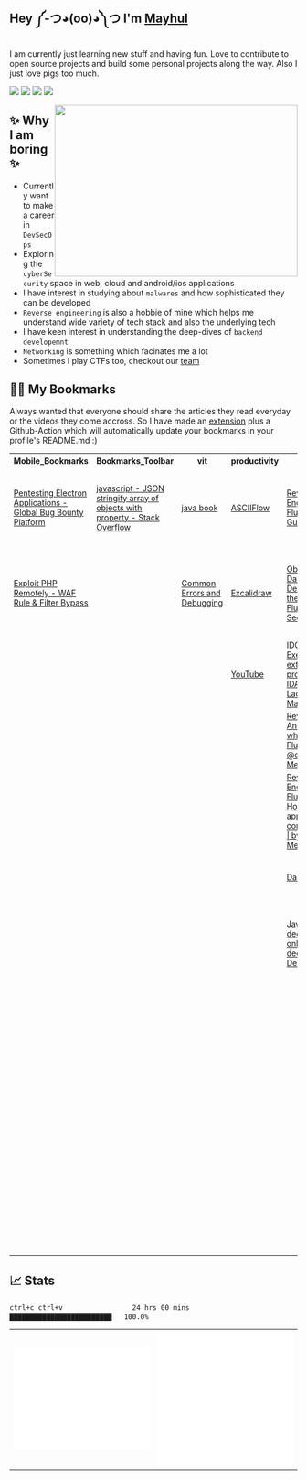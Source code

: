 <h2>Hey ༼-つ◕(oo)◕༽つ I'm <a href="https://buri.prose.sh/">Mayhul</a></h2>

I am currently just learning new stuff and having fun. Love to contribute to open source projects and build some personal projects along the way. Also I just love pigs too much.

<a href="https://buri.prose.sh/"><img src="https://img.shields.io/badge/Medium-12100E?style=for-the-badge&logo=medium&logoColor=white"></a> <a href="https://www.instagram.com/_mayhul_/"><img src="https://img.shields.io/badge/Instagram-E4405F?style=for-the-badge&logo=instagram&logoColor=white"></a> <a href="https://twitter.com/mayhulnotmehul"><img src="https://img.shields.io/badge/Twitter-1DA1F2?style=for-the-badge&logo=twitter&logoColor=white"></a> <a href="https://www.linkedin.com/in/mayhul-jindal-774734217/"><img src="https://img.shields.io/badge/LinkedIn-0077B5?style=for-the-badge&logo=linkedin&logoColor=white"></a>

<img align="right" height="300" width="425" alt="" src="https://user-images.githubusercontent.com/95216160/198546446-7fd44a46-bd79-47f3-9ba1-c4bc8bd718bd.gif" />

## ✨ Why I am boring ✨

- Currently want to make a career in `DevSecOps`
- Exploring the `cyberSecurity` space in web, cloud and android/ios applications
- I have interest in studying about `malwares` and how sophisticated they can be developed
- `Reverse engineering` is also a hobbie of mine which helps me understand wide variety of tech stack and also the underlying tech
- I have keen interest in understanding the deep-dives of `backend developemnt`
- `Networking` is something which facinates me a lot
- Sometimes I play CTFs too, checkout our [team](https://ctftime.org/team/165779)

## 👨‍💻 My Bookmarks 
Always wanted that everyone should share the articles they read everyday or the videos they come accross. So I have made an [extension](https://github.com/Mayhul-Jindal/Bookit) plus a Github-Action which will automatically update your bookmarks in your profile's README.md :)

<table>
<tr><th>Mobile_Bookmarks</th><th>Bookmarks_Toolbar</th><th>vit</th><th>productivity</th><th>rev</th><th>random</th><th>project_related</th><th>AI</th><th>open_source</th><th>devops</th><th>CTF</th><th>golang</th></tr>
<tr><td><a href="https://blog.yeswehack.com/yeswerhackers/exploitation/pentesting-electron-applications/">Pentesting Electron Applications - Global Bug Bounty Platform</a></td><td><a href="https://stackoverflow.com/questions/64309705/json-stringify-array-of-objects-with-property">javascript - JSON stringify array of objects with property - Stack Overflow</a></td><td><a href="file:///home/buri/Downloads/Y.Daniel.Liang.-.Introduction.to.Java.Programming.Comprehensive.Version.10th.Edition.-.2014.pdf">java book</a></td><td><a href="https://asciiflow.com/#/">ASCIIFlow</a></td><td><a href="https://www.guardsquare.com/blog/current-state-and-future-of-reversing-flutter-apps">Reverse Engineering Flutter Apps | Guardsquare</a></td><td><a href="https://ertdfgcvb.xyz/?ref=onepagelove">ertdfgcvb</a></td><td><a href="https://medium.com/swlh/how-to-create-a-self-updating-readme-md-for-your-github-profile-f8b05744ca91">How to Create a Self-Updating README.md for Your GitHub Profile | by Thomas Guibert | The Startup | Medium</a></td><td><a href="https://machinelearningmastery.com/start-here/">Start Here with Machine Learning</a></td><td><a href="https://github.com/firstcontributions/first-contributions">firstcontributions/first-contributions: 🚀✨ Help beginners to contribute to open source projects</a></td><td><a href="https://yash-kukreja-98.medium.com/day-21-cs-fundamentals-december-deep-dive-into-hypervisors-ee49d82ad446">Day 21 — CS Fundamentals December — Deep dive into Hypervisors | by Yashvardhan Kukreja | Medium</a></td><td><a href="https://www.hackingarticles.in/">Hacking Articles - Raj Chandel's Blog</a></td><td><a href="https://www.howtogeek.com/devops/what-is-garbage-collection-and-how-does-it-affect-your-programs-performance/">What Is Garbage Collection, and How Does It Affect Your Program’s Performance?</a></td></tr><tr><td><a href="https://www.secjuice.com/php-rce-bypass-filters-sanitization-waf/">Exploit PHP Remotely - WAF Rule & Filter Bypass</a></td><td></td><td><a href="https://media.pearsoncmg.com/ph/esm/ecs_liang_ijp_11/cw/content/debug.php">Common Errors and Debugging</a></td><td><a href="https://excalidraw.com/">Excalidraw</a></td><td><a href="https://www.guardsquare.com/blog/obstacles-in-dart-decompilation-and-the-impact-on-flutter-app-security">Obstacles in Dart Decompilation & the Impact on Flutter™ App Sec</a></td><td><a href="https://jsfiddle.net/Ldkdjs80/4/">JSFiddle</a></td><td><a href="https://medium.com/data-science-indo/self-updating-your-readme-md-2021-guide-d7e03c1b2411">Self-Updating Your README.md (2021 Guide) | by Russell Saerang | Data Science Indonesia | Medium</a></td><td></td><td><a href="https://github.com/EddieHubCommunity/hacktoberfest-practice">EddieHubCommunity/hacktoberfest-practice: Repo for you to raise a Pull Request for practice</a></td><td><a href="https://workat.tech/system-design/article/best-engineering-blogs-articles-videos-system-design-tvwa05b8bzzr">System Design articles</a></td><td><a href="https://anilcelik.medium.com/en-defcon-27-advanced-wireless-exploitation-workshop-ctf-write-up-f787b0899256">[EN] DEFCON 27 Advanced Wireless Exploitation Workshop — CTF Write-Up | by Anıl Çelik | Medium</a></td><td><a href="https://medium.com/@teddyking/linux-namespaces-850489d3ccf">Linux Namespaces. Part 1 of the “Namespaces in Go”… | by Ed King | Medium</a></td></tr><tr><td></td><td></td><td></td><td><a href="https://www.youtube.com/">YouTube</a></td><td><a href="https://www.baco.sk/posts/idc-python/">IDC Python - Executing external programs from IDA :: MWLab — Ladislav's Malware Lab</a></td><td><a href="https://roadmap.sh/">Developer Roadmaps</a></td><td><a href="https://github.com/janl/mustache.js/">janl/mustache.js: Minimal templating with {{mustaches}} in JavaScript</a></td><td></td><td><a href="https://www.youtube.com/results?search_query=live+contributing+t+open+source">(1) live contributing t open source - YouTube</a></td><td><a href="https://blog.logrocket.com/how-to-run-a-node-js-server-with-nginx/">Simple nginx + nodejs setup</a></td><td><a href="https://sites.google.com/site/csatamusa/cyber-competitions/ncl/extract-images-from-pcap-file-using-wireshark">Extract Images from PCAP file using Wireshark - CSA</a></td><td><a href="https://medium.com/@martinomburajr">Martin Ombura Jr. – Medium</a></td></tr><tr><td></td><td></td><td></td><td></td><td><a href="https://cryptax.medium.com/reversing-an-android-sample-which-uses-flutter-23c3ff04b847">Reversing an Android sample which uses Flutter | by @cryptax | Medium</a></td><td><a href="https://gochronicles.com/benchmark-restful-apis/">Bench-marking RESTful APIs</a></td><td></td><td></td><td><a href="https://hacktoberfest.com/participation/#beginner-resources">Participation | Hacktoberfest 2022</a></td><td><a href="https://nodejs.org/en/docs/guides/nodejs-docker-webapp/">Dockerizing_Node.js</a></td><td><a href="https://mem2019.github.io/">2019's blog</a></td><td><a href="https://dev.to/jinxankit/go-project-structure-and-guidelines-4ccm">Go - Project Structure and Guidelines - DEV Community 👩‍💻👨‍💻</a></td></tr><tr><td></td><td></td><td></td><td></td><td><a href="https://medium.com/@rondalal54/reverse-engineering-flutter-apps-5d620bb105c0">Reverse Engineering Flutter Apps. How the Flutter apps are compiled, and… | by Ron Dalal | Medium</a></td><td><a href="https://www.sejda.com/pdf-editor">Easy to use Online PDF editor</a></td><td></td><td></td><td><a href="https://dev.to/chrissiemhrk/git-commit-message-5e21">How to write a good commit message - DEV Community 👩‍💻👨‍💻</a></td><td><a href="https://www.digitalocean.com/community/tutorials/how-to-install-nginx-on-ubuntu-20-04">How To Install Nginx on Ubuntu 20.04 | DigitalOcean</a></td><td><a href="http://dbp-consulting.com/tutorials/debugging/linuxProgramStartup.html">Linux x86 Program Start Up</a></td><td></td></tr><tr><td></td><td></td><td></td><td></td><td><a href="https://mrale.ph/dartvm/">Dart VM</a></td><td><a href="https://blog.ankursundara.com/pwning-php/">Pwning PHP CTF Challenges</a></td><td></td><td></td><td></td><td><a href="https://samanbaboli.medium.com/how-to-load-balancing-nodejs-apps-using-nginx-a3b4ceb7c782">How to load Balancing Node.js apps using NGINX? | by Saman Baboli | Medium</a></td><td><a href="https://book.hacktricks.xyz/network-services-pentesting/6379-pentesting-redis">6379 - Pentesting Redis - HackTricks</a></td><td></td></tr><tr><td></td><td></td><td></td><td></td><td><a href="https://www.decompiler.com/">Java decompiler online / APK decompiler - Decompiler.com</a></td><td><a href="https://medium.com/hackernoon/understanding-ipfs-in-depth-1-5-a-beginner-to-advanced-guide-e937675a8c8a">Understanding IPFS in Depth(1/6): A Beginner to Advanced Guide | by vasa | HackerNoon.com | Medium</a></td><td></td><td></td><td></td><td><a href="https://thesecmaster.com/set-up-a-testing-site-in-nginx/">Step By Step Procedure To Set Up A Testing Site In Nginx - The Sec Master</a></td><td><a href="https://systemweakness.com/hacking-a-redis-database-tryhackme-60f37b694338">Hacking a Redis database — TryHackMe | by Martin Martinez | System Weakness</a></td><td></td></tr><tr><td></td><td></td><td></td><td></td><td></td><td><a href="https://prose.sh/">prose.sh -- a blog platform for hackers</a></td><td></td><td></td><td></td><td><a href="https://www.cloudflare.com/learning/dns/what-is-dns/">What is DNS? | How DNS works | Cloudflare</a></td><td><a href="https://devconnected.com/advanced-bash-scripting-guide/">Advanced Bash Scripting Guide – devconnected</a></td><td></td></tr><tr><td></td><td></td><td></td><td></td><td></td><td></td><td></td><td></td><td></td><td><a href="https://blog.logrocket.com/how-to-build-web-app-with-multiple-subdomains-nginx/">How to build a web app with multiple subdomains using Nginx - LogRocket Blog</a></td><td><a href="https://www.intezer.com/blog/malware-analysis/malware-reverse-engineering-beginners/">Malware Reverse Engineering 1</a></td><td></td></tr><tr><td></td><td></td><td></td><td></td><td></td><td></td><td></td><td></td><td></td><td><a href="https://www.educative.io/courses/grokking-computer-networking">Grokking Computer Networking for Software Engineers - Learn Interactively</a></td><td><a href="https://app.intigriti.com/researcher/programs/intigriti/challenge0922/detail">Intigriti - Bug Bounty & Agile Pentesting Platform</a></td><td></td></tr><tr><td></td><td></td><td></td><td></td><td></td><td></td><td></td><td></td><td></td><td><a href="https://dockerlabs.collabnix.com/docker/cheatsheet/">The Ultimate Docker Cheat Sheet | dockerlabs</a></td><td><a href="https://book.hacktricks.xyz/pentesting-web/dangling-markup-html-scriptless-injection">Dangling Markup - HTML scriptless injection - HackTricks</a></td><td></td></tr><tr><td></td><td></td><td></td><td></td><td></td><td></td><td></td><td></td><td></td><td><a href="https://developers.google.com/protocol-buffers/docs/overview">Protocol Buffers </a></td><td></td><td></td></tr><tr><td></td><td></td><td></td><td></td><td></td><td></td><td></td><td></td><td></td><td><a href="https://www.youtube.com/results?search_query=horizontal+scale+backend+using+kubernetes+an+nginx">horizontal scale backend using kubernetes an nginx - YouTube</a></td><td></td><td></td></tr>
</table>

## 📈 Stats
```
ctrl+c ctrl+v                 24 hrs 00 mins      █████████████████████████   100.0%
```
<table>
  <tr>
    <td><img align="" width="" alt="🦑" src="/bottom.svg"></td>
    <td><img align="" width="" alt="🦑" src="/lang.svg"></td>
  </tr>
</table>
